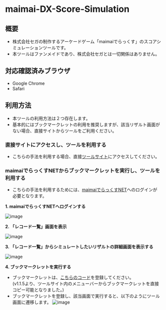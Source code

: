 # maimai-DX-Score-Simulation

## 概要
- 株式会社セガの制作するアーケードゲーム「maimaiでらっくす」のスコアシミュレーションツールです。
- 本ツールはファンメイドであり、株式会社セガとは一切関係はありません。

## 対応確認済みブラウザ
- Google Chrome
- Safari

## 利用方法
- 本ツールの利用方法は２つ存在します。
- 基本的にはブックマークレットの利用を推奨しますが、該当リザルト画面がない場合、直接サイトからツールをご利用ください。

### 直接サイトにアクセスし、ツールを利用する
- こちらの手法を利用する場合、直接[ツールサイト](https://maimai-dx-score-simulation.vercel.app/)にアクセスしてください。


### maimaiでらっくすNETからブックマークレットを実行し、ツールを利用する
- こちらの手法を利用するためには、[maimaiでらっくすNET](https://maimaidx.jp/maimai-mobile/)へのログインが必要となります。

<strong>1. maimaiでらっくすNETへログインする</strong><br>

![image](https://user-images.githubusercontent.com/65604109/171916356-118e4b21-9317-430e-b616-c0ff59e5331d.png)<br>


<strong>2. 「レコード一覧」画面を表示</strong><br>

![image](https://user-images.githubusercontent.com/65604109/171913615-52d2ac5c-3987-4f07-9ba1-e8d980e8b23a.png)<br>

<strong>3. 「レコード一覧」からシミュレートしたいリザルトの詳細画面を表示する</strong><br>

![image](https://user-images.githubusercontent.com/65604109/171915540-558ac993-4bd6-476c-8013-cf141aceb1d3.png)<br>

<strong>4. ブックマークレットを実行する</strong>
- ブックマークレットは、[こちらのコード](https://github.com/kirby0113/maimai-DX-Score-Simulation/blob/main/bookmarklets/getScoreScript.js)を登録してください。<br>
(v1.1.5より、ツールサイト内のメニューバーからブックマークレットを直接コピー可能となりました。)
- ブックマークレットを登録し、該当画面で実行すると、以下のようにツール画面に遷移します。
![image](https://user-images.githubusercontent.com/65604109/171918201-50d415a2-eedd-4ccc-8c37-fc12ced56224.png)
